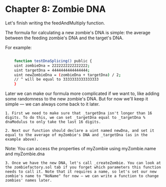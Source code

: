 # Chapter 8: Zombie DNA

Let's finish writing the feedAndMultiply function.

The formula for calculating a new zombie's DNA is simple: the average between the feeding zombie's DNA and the target's DNA.

For example:

```bash

    function testDnaSplicing() public {
    uint zombieDna = 2222222222222222;
    uint targetDna = 4444444444444444;
    uint newZombieDna = (zombieDna + targetDna) / 2;
    // ^ will be equal to 3333333333333333
    }
```

Later we can make our formula more complicated if we want to, like adding some randomness to the new zombie's DNA. But for now we'll keep it simple — we can always come back to it later.

    1. First we need to make sure that _targetDna isn't longer than 16 digits. To do this, we can set _targetDna equal to _targetDna % dnaModulus to only take the last 16 digits.

    2. Next our function should declare a uint named newDna, and set it equal to the average of myZombie's DNA and _targetDna (as in the example above).

Note: You can access the properties of myZombie using myZombie.name and myZombie.dna

    3. Once we have the new DNA, let's call _createZombie. You can look at the zombiefactory.sol tab if you forget which parameters this function needs to call it. Note that it requires a name, so let's set our new zombie's name to "NoName" for now — we can write a function to change zombies' names later.

